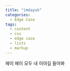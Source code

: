 ```yaml
---
title: "imdayuk"
categories:
  - Edge Case
tags:
  - content
  - css
  - edge case
  - lists
  - markup
---
```

헤이 헤이 모두 내 이야길 들어봐